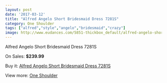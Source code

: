 ```yaml
---
layout: post
date: '2017-03-12'
title: "Alfred Angelo Short Bridesmaid Dress 7281S"
category: One Shoulder
tags: ["alfred","style","angelo","bridesmaid","crazy"]
image: http://www.eudances.com/5851-thickbox_default/alfred-angelo-short-bridesmaid-dress-7281s.jpg
---
```

Alfred Angelo Short Bridesmaid Dress 7281S

On Sales: **$239.99**
<a href="https://www.eudances.com/en/one-shoulder/2057-alfred-angelo-short-bridesmaid-dress-7281s.html"><amp-img layout="responsive" width="600" height="600" src="//www.eudances.com/5851-thickbox_default/alfred-angelo-short-bridesmaid-dress-7281s.jpg" alt="Alfred Angelo Short Bridesmaid Dress 7281S 0" /></a>

Buy it: [Alfred Angelo Short Bridesmaid Dress 7281S](https://www.eudances.com/en/one-shoulder/2057-alfred-angelo-short-bridesmaid-dress-7281s.html "Alfred Angelo Short Bridesmaid Dress 7281S")

View more: [One Shoulder](https://www.eudances.com/en/23-one-shoulder "One Shoulder")